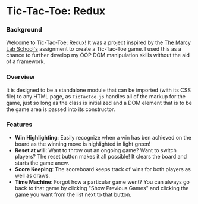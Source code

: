# Tic-Tac-Toe: Redux

### Background
Welcome to Tic-Tac-Toe: Redux! It was a project inspired by the [The Marcy Lab School's](https://www.marcylabschool.org/the-team) assignment to create a Tic-Tac-Toe game. I used this as a chance to further develop my OOP DOM manipulation skills without the aid of a framework.

### Overview
It is designed to be a standalone module that can be imported (with its CSS file) to any HTML page, as `TicTacToe.js` handles all of the markup for the game, just so long as the class is initialized and a DOM element that is to be the game area is passed into its constructor.

### Features
- **Win Highlighting**: Easily recognize when a win has ben achieved on the board as the winning move is highlighted in light green!
- **Reset at will**: Want to throw out an ongoing game? Want to switch players? The reset button makes it all possible! It clears the board and starts the game anew.
- **Score Keeping**: The scoreboard keeps track of wins for both players as well as draws.
- **Time Machine**: Forgot how a particular game went? You can always go back to that game by clicking "Show Previous Games" and clicking the game you want from the list next to that button.
